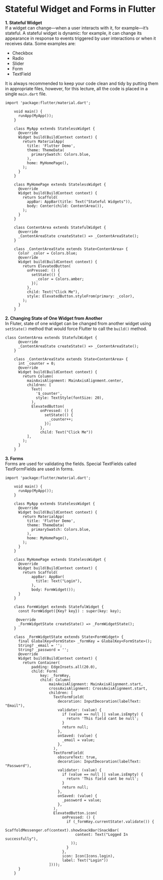 # Stateful Widget and Forms in Flutter

**1. Stateful Widget**  
If a widget can change—when a user interacts with it, for example—it’s stateful. A stateful widget is dynamic: for example, it can change its appearance in response to events triggered by user interactions or when it receives data. Some examples are:
* Checkbox
* Radio
* Slider
* Form
* TextField

It is always recommended to keep your code clean and tidy by putting them in appropriate files, however, for this lecture, all the code is placed in a single `main.dart` file.

```
import 'package:flutter/material.dart';

	void main() {
	  runApp(MyApp());
	}

	class MyApp extends StatelessWidget {
	  @override
	  Widget build(BuildContext context) {
	    return MaterialApp(
	      title: 'Flutter Demo',
	      theme: ThemeData(
	        primarySwatch: Colors.blue,
	      ),
	      home: MyHomePage(),
	    );
	  }
	}

	class MyHomePage extends StatelessWidget {
	  @override
	  Widget build(BuildContext context) {
	    return Scaffold(
	      appBar: AppBar(title: Text("Stateful Widgets")),
	      body: Center(child: ContentArea()),
	    );
	  }
	}

	class ContentArea extends StatefulWidget {
	  @override
	  _ContentAreaState createState() => _ContentAreaState();
	}

	class _ContentAreaState extends State<ContentArea> {
	  Color _color = Colors.blue;
	  @override
	  Widget build(BuildContext context) {
	    return ElevatedButton(
	      onPressed: () {
	        setState(() {
	          _color = Colors.amber;
	        });
	      },
	      child: Text("Click Me"),
	      style: ElevatedButton.styleFrom(primary: _color),
	    );
	  }
	}
```   
**2. Changing State of One Widget from Another**  
In Fluter, state of one widget can be changed from another widget using `setState()` method that would force Flutter to call the `build()` method.

```
class ContentArea extends StatefulWidget {
	  @override
	  _ContentAreaState createState() => _ContentAreaState();
	}

	class _ContentAreaState extends State<ContentArea> {
	  int _counter = 0;
	  @override
	  Widget build(BuildContext context) {
	    return Column(
	      mainAxisAlignment: MainAxisAlignment.center,
	      children: [
	        Text(
	          '$_counter',
	          style: TextStyle(fontSize: 20),
	        ),
	        ElevatedButton(
	            onPressed: () {
	              setState(() {
	                _counter++;
	              });
	            },
	            child: Text("Click Me"))
	      ],
	    );
	  }
	}
```
**3. Forms**  
Forms are used for validating the fields. Special TextFields called TextFormFields are used in forms.


```
import 'package:flutter/material.dart';

	void main() {
	  runApp(MyApp());
	}

	class MyApp extends StatelessWidget {
	  @override
	  Widget build(BuildContext context) {
	    return MaterialApp(
	      title: 'Flutter Demo',
	      theme: ThemeData(
	        primarySwatch: Colors.blue,
	      ),
	      home: MyHomePage(),
	    );
	  }
	}

	class MyHomePage extends StatelessWidget {
	  @override
	  Widget build(BuildContext context) {
	    return Scaffold(
	        appBar: AppBar(
	          title: Text("Login"),
	        ),
	        body: FormWidget());
	  }
	}

	class FormWidget extends StatefulWidget {
	  const FormWidget({Key? key}) : super(key: key);
	
 	 @override
	  _FormWidgetState createState() => _FormWidgetState();
	}

	class _FormWidgetState extends State<FormWidget> {
	  final GlobalKey<FormState> _formKey = GlobalKey<FormState>();
	  String? _email = '';
	  String? _password = '';
	  @override
	  Widget build(BuildContext context) {
	    return Container(
	        padding: EdgeInsets.all(20.0),
	        child: Form(
	            key: _formKey,
	            child: Column(
	                mainAxisAlignment: MainAxisAlignment.start,
	                crossAxisAlignment: CrossAxisAlignment.start,
	                children: [
	                  TextFormField(
	                    decoration: InputDecoration(labelText: "Email"),
	                    validator: (value) {
	                      if (value == null || value.isEmpty) {
	                        return 'This field cant be null';
	                      }
	                      return null;
	                    },
	                    onSaved: (value) {
	                      _email = value;
	                    },
	                  ),
	                  TextFormField(
	                    obscureText: true,
	                    decoration: InputDecoration(labelText: "Password"),
	                    validator: (value) {
	                      if (value == null || value.isEmpty) {
	                        return 'This field cant be null';
	                      }
	                      return null;
	                    },
	                    onSaved: (value) {
	                      _password = value;
	                    },
	                  ),
	                  ElevatedButton.icon(
	                      onPressed: () {
	                        if (_formKey.currentState!.validate()) {
	                          ScaffoldMessenger.of(context).showSnackBar(SnackBar(
	                            content: Text("Logged In successfully"),
	                          ));
	                        }
	                      },
	                      icon: Icon(Icons.login),
	                      label: Text("Login"))
	                ])));
	  }
	}


```